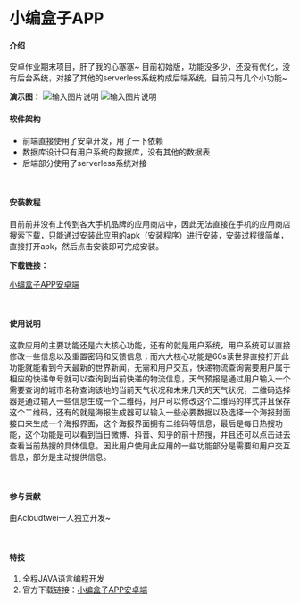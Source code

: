 # 小编盒子APP

#### 介绍

安卓作业期末项目，肝了我的心塞塞~
目前初始版，功能没多少，还没有优化，没有后台系统，对接了其他的serverless系统构成后端系统，目前只有几个小功能~

**演示图：**
![输入图片说明](https://images.gitee.com/uploads/images/2021/1016/145141_474c77a0_7386951.jpeg "1.jpg")
![输入图片说明](https://images.gitee.com/uploads/images/2021/1016/145152_b57d020a_7386951.jpeg "2.jpg")
<br/>

#### 软件架构

- 前端直接使用了安卓开发，用了一下依赖
- 数据库设计只有用户系统的数据库，没有其他的数据表
- 后端部分使用了serverless系统对接

<br/>

#### 安装教程

目前前并没有上传到各大手机品牌的应用商店中，因此无法直接在手机的应用商店搜索下载，只能通过安装此应用的apk（安装程序）进行安装，安装过程很简单，直接打开apk，然后点击安装即可完成安装。

**下载链接：**

[小编盒子APP安卓端](https://app.blibli.tk/)

<br/>

#### 使用说明

   这款应用的主要功能还是六大核心功能，还有的就是用户系统，用户系统可以直接修改一些信息以及重置密码和反馈信息；而六大核心功能是60s读世界直接打开此功能就能看到今天最新的世界新闻，无需和用户交互，快递物流查询需要用户属于相应的快递单号就可以查询到当前快递的物流信息，天气预报是通过用户输入一个需要查询的城市名称查询该地的当前天气状况和未来几天的天气状况，二维码选择器是通过输入一些信息生成一个二维码，用户可以修改这个二维码的样式并且保存这个二维码，还有的就是海报生成器可以输入一些必要数据以及选择一个海报封面接口来生成一个海报界面，这个海报界面拥有二维码等信息，最后是每日热搜功能，这个功能是可以看到当日微博、抖音、知乎的前十热搜，并且还可以点击进去查看当前热搜的具体信息。因此用户使用此应用的一些功能部分是需要和用户交互信息，部分是主动提供信息。
   
   <br/>

#### 参与贡献

由Acloudtwei一人独立开发~

<br/>

#### 特技

1. 全程JAVA语言编程开发
2. 官方下载链接：[小编盒子APP安卓端](https://app.blibli.tk/)
